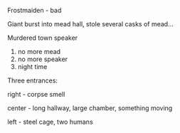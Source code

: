 Frostmaiden - bad

Giant burst into mead hall, stole several casks of mead...

Murdered town speaker

1. no more mead
2. no more speaker
3. night time


Three entrances:

right - corpse smell

center - long hallway, large chamber, something moving

left - steel cage, two humans

